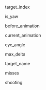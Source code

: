 target_index

is_yaw

before_animation

current_animation

eye_angle

max_delta

target_name

misses

shooting
